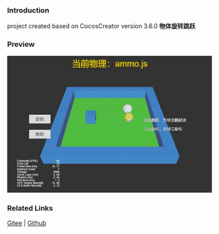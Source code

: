 ### Introduction

project created based on CocosCreator version 3.6.0 **物体旋转跳跃** 

### Preview
![image](../../../gif/202203/2022030424.gif)

### Related Links
[Gitee](https://gitee.com/mirrors_cocos-creator/example-3d/blob/master/physics-3d/assets/cases/scenes) | [Github](https://github.com/cocos-creator/example-3d/blob/master/physics-3d/assets/cases/scenes)